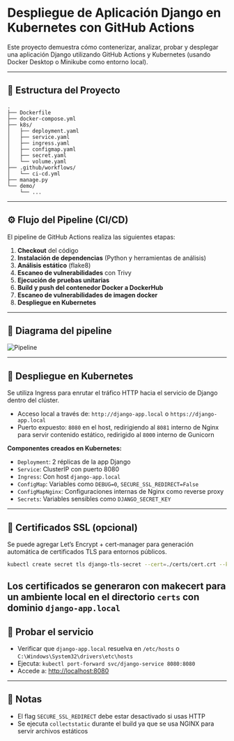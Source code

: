 # Despliegue de Aplicación Django en Kubernetes con GitHub Actions

Este proyecto demuestra cómo contenerizar, analizar, probar y desplegar una aplicación Django utilizando GitHub Actions y Kubernetes (usando Docker Desktop o Minikube como entorno local).

---

## 📁 Estructura del Proyecto

```
.
├── Dockerfile
├── docker-compose.yml
├── k8s/
│   ├── deployment.yaml
│   ├── service.yaml
│   ├── ingress.yaml
│   ├── configmap.yaml
│   ├── secret.yaml
│   └── volume.yaml
├── .github/workflows/
│   └── ci-cd.yml
├── manage.py
└── demo/
    └── ...
```

---

## ⚙️ Flujo del Pipeline (CI/CD)

El pipeline de GitHub Actions realiza las siguientes etapas:

1. **Checkout** del código
2. **Instalación de dependencias** (Python y herramientas de análisis)
3. **Análisis estático** (flake8)
4. **Escaneo de vulnerabilidades** con Trivy
5. **Ejecución de pruebas unitarias**
6. **Build y push del contenedor Docker a DockerHub**
7. **Escaneo de vulnerabilidades de imagen docker**
8. **Despliegue en Kubernetes**

---

## 📸 Diagrama del pipeline

![Pipeline](A_comprehensive_documentation_document_for_a_Djang.png)

---

## 🚀 Despliegue en Kubernetes

Se utiliza Ingress para enrutar el tráfico HTTP hacia el servicio de Django dentro del clúster.

- Acceso local a través de: `http://django-app.local` o `https://django-app.local`
- Puerto expuesto: `8080` en el host, redirigiendo al `8081` interno de Nginx para servir contenido estático, redirigido al `8000` interno de Gunicorn

**Componentes creados en Kubernetes:**
- `Deployment`: 2 réplicas de la app Django
- `Service`: ClusterIP con puerto 8080
- `Ingress`: Con host `django-app.local`
- `ConfigMap`: Variables como `DEBUG=0`, `SECURE_SSL_REDIRECT=False`
- `ConfigMapNginx`: Configuraciones internas de Nginx como reverse proxy
- `Secrets`: Variables sensibles como `DJANGO_SECRET_KEY`

---

## 🔐 Certificados SSL (opcional)

Se puede agregar Let’s Encrypt + cert-manager para generación automática de certificados TLS para entornos públicos.

```bash
kubectl create secret tls django-tls-secret --cert=./certs/cert.crt --key=./certs/cert.key
```
Los certificados se generaron con makecert para un ambiente local en el directorio `certs` con dominio `django-app.local`
---

## 🧪 Probar el servicio

- Verificar que `django-app.local` resuelva en `/etc/hosts` o `C:\Windows\System32\drivers\etc\hosts`
- Ejecuta: `kubectl port-forward svc/django-service 8080:8080`
- Accede a: [http://localhost:8080](http://localhost:8080)

---

## 📝 Notas

- El flag `SECURE_SSL_REDIRECT` debe estar desactivado si usas HTTP
- Se ejecuta `collectstatic` durante el build ya que se usa NGINX para servir archivos estáticos
